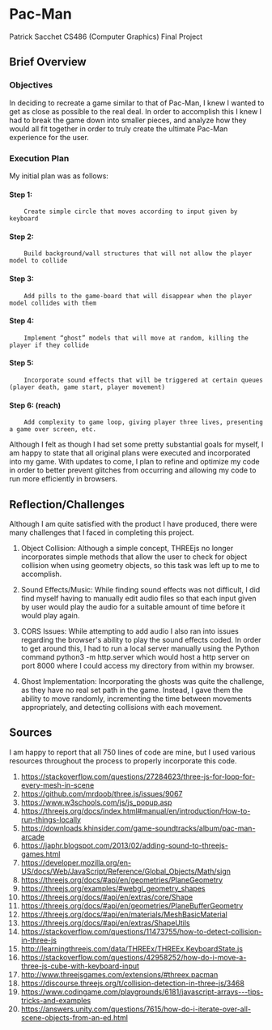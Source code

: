 # Pac-Man
Patrick Sacchet
CS486 (Computer Graphics) Final Project

## Brief Overview
### Objectives
In deciding to recreate a game similar to that of Pac-Man, I knew I wanted to get as close as possible to the real deal.
In order to accomplish this I knew I had to break the game down into smaller pieces, and analyze how they would all fit
together in order to truly create the ultimate Pac-Man experience for the user.

### Execution Plan
My initial plan was as follows:

#### Step 1:
		Create simple circle that moves according to input given by keyboard

#### Step 2:
		Build background/wall structures that will not allow the player model to collide

#### Step 3:
		Add pills to the game-board that will disappear when the player model collides with them

#### Step 4:
		Implement “ghost” models that will move at random, killing the player if they collide

#### Step 5:
		Incorporate sound effects that will be triggered at certain queues (player death, game start, player movement)

#### Step 6: (reach)
		Add complexity to game loop, giving player three lives, presenting a game over screen, etc.

Although I felt as though I had set some pretty substantial goals for myself, I am happy to state that all original
plans were executed and incorporated into my game. With updates to come, I plan to refine and optimize my code in order
to better prevent glitches from occurring and allowing my code to run more efficiently in browsers.

## Reflection/Challenges
Although I am quite satisfied with the product I have produced, there were many challenges that I faced in completing this project.

  1. Object Collision: Although a simple concept, THREEjs no longer incorporates simple methods that allow the user to check for object collision when using geometry objects, so this task was left up to me to accomplish.

  2. Sound Effects/Music: While finding sound effects was not difficult, I did find myself having to manually edit audio files so that each input given by user would play the audio for a suitable amount of time before it would play again.

  3. CORS Issues: While attempting to add audio I also ran into issues regarding the browser's ability to play the sound effects coded. In order to get around this, I had to run a local server manually using the Python command python3 -m http.server which would host a http server on port 8000 where I could access my directory from within my browser.

  4. Ghost Implementation: Incorporating the ghosts was quite the challenge, as they have no real set path in the game. Instead, I gave them the ability to move randomly, incrementing the time between movements appropriately, and detecting collisions with each movement.

## Sources
I am happy to report that all 750 lines of code are mine, but I used various resources throughout the process to properly incorporate this code.

  1. https://stackoverflow.com/questions/27284623/three-js-for-loop-for-every-mesh-in-scene
  2. https://github.com/mrdoob/three.js/issues/9067
  3. https://www.w3schools.com/js/js_popup.asp
  4. https://threejs.org/docs/index.html#manual/en/introduction/How-to-run-things-locally
  5. https://downloads.khinsider.com/game-soundtracks/album/pac-man-arcade
  6. https://japhr.blogspot.com/2013/02/adding-sound-to-threejs-games.html
  7. https://developer.mozilla.org/en-US/docs/Web/JavaScript/Reference/Global_Objects/Math/sign
  8. https://threejs.org/docs/#api/en/geometries/PlaneGeometry
  9. https://threejs.org/examples/#webgl_geometry_shapes
  10. https://threejs.org/docs/#api/en/extras/core/Shape
  11. https://threejs.org/docs/#api/en/geometries/PlaneBufferGeometry
  12. https://threejs.org/docs/#api/en/materials/MeshBasicMaterial
  13. https://threejs.org/docs/#api/en/extras/ShapeUtils
  14. https://stackoverflow.com/questions/11473755/how-to-detect-collision-in-three-js
  15. http://learningthreejs.com/data/THREEx/THREEx.KeyboardState.js
  16. https://stackoverflow.com/questions/42958252/how-do-i-move-a-three-js-cube-with-keyboard-input
  17. http://www.threejsgames.com/extensions/#threex.pacman
  18. https://discourse.threejs.org/t/collision-detection-in-three-js/3468
  19. https://www.codingame.com/playgrounds/6181/javascript-arrays---tips-tricks-and-examples
  10. https://answers.unity.com/questions/7615/how-do-i-iterate-over-all-scene-objects-from-an-ed.html

